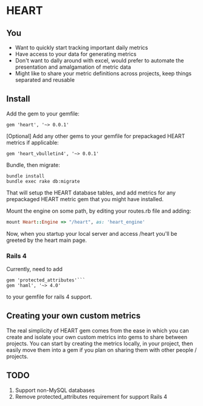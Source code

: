 # HEART

## You
- Want to quickly start tracking important daily metrics
- Have access to your data for generating metrics
- Don't want to dally around with excel, would prefer to automate the presentation and amalgamation of metric data
- Might like to share your metric definitions across projects, keep things separated and reusable

## Install
Add the gem to your gemfile:
```
gem 'heart', '~> 0.0.1'
```

[Optional] Add any other gems to your gemfile for prepackaged HEART metrics if applicable:
```
gem 'heart_vbulletin4', '~> 0.0.1'
```

Bundle, then migrate:
```
bundle install
bundle exec rake db:migrate
```
That will setup the HEART database tables, and add metrics for any prepackaged HEART metric gem that you might have installed.

Mount the engine on some path, by editing your routes.rb file and adding:
```ruby
mount Heart::Engine => "/heart", as: 'heart_engine'
```
Now, when you startup your local server and access /heart you'll be greeted by the heart main page.

### Rails 4
Currently, need to add 
```
gem 'protected_attributes'``` 
gem 'haml', '~> 4.0'
``` 
to your gemfile for rails 4 support.

## Creating your own custom metrics
The real simplicity of HEART gem comes from the ease in which you can create and isolate your own custom metrics into gems to share between projects. You can start by creating the metrics locally, in your project, then easily move them into a gem if you plan on sharing them with other people / projects.


## TODO
1. Support non-MySQL databases
2. Remove protected_attributes requirement for support Rails 4





